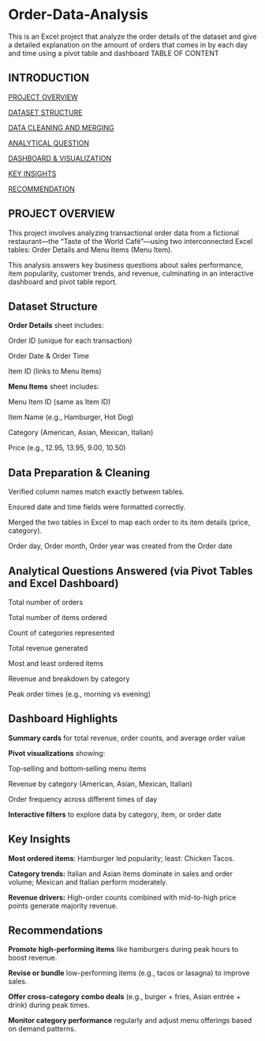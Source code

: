 # Order-Data-Analysis
This is an Excel project that analyze the order details of the dataset and give a detailed explanation on the amount of orders that comes in by each day and time using a pivot table and dashboard
TABLE OF CONTENT 

## INTRODUCTION 

[PROJECT OVERVIEW](https://github.com/OlajesuOgunyemi/Order-Data-Analysis#project-overview) 

[DATASET STRUCTURE](https://github.com/OlajesuOgunyemi/Order-Data-Analysis#dataset-structure)

[DATA CLEANING AND MERGING](https://github.com/OlajesuOgunyemi/Order-Data-Analysis#data-preparation--cleaning)

[ANALYTICAL QUESTION](https://github.com/OlajesuOgunyemi/Order-Data-Analysis#analytical-questions-answered-via-pivot-tables-and-excel-dashboard)

[DASHBOARD & VISUALIZATION](https://github.com/OlajesuOgunyemi/Order-Data-Analysis#dashboard-highlights) 

[KEY INSIGHTS](https://github.com/OlajesuOgunyemi/Order-Data-Analysis#key-insights)

[RECOMMENDATION](https://github.com/OlajesuOgunyemi/Order-Data-Analysis#recommendations)

## PROJECT OVERVIEW 

This project involves analyzing transactional order data from a fictional restaurant—the “Taste of the World Café”—using two interconnected Excel tables: Order Details and Menu Items (Menu Item). 

This analysis answers key business questions about sales performance, item popularity, customer trends, and revenue, culminating in an interactive dashboard and pivot table report. 

 ## Dataset Structure 

**Order Details** sheet includes: 

Order ID (unique for each transaction) 

Order Date & Order Time 

Item ID (links to Menu Items) 

**Menu Items** sheet includes: 

Menu Item ID (same as Item ID) 

Item Name (e.g., Hamburger, Hot Dog) 

Category (American, Asian, Mexican, Italian) 

Price (e.g., 12.95, 13.95, 9.00, 10.50) 

## Data Preparation & Cleaning 

Verified column names match exactly between tables. 

Ensured date and time fields were formatted correctly. 

Merged the two tables in Excel to map each order to its item details (price, category).

Order day, Order month, Order year was created from the Order date 

## Analytical Questions Answered (via Pivot Tables and Excel Dashboard) 

Total number of orders 

Total number of items ordered 

Count of categories represented 

Total revenue generated 

Most and least ordered items 

Revenue and breakdown by category 

Peak order times (e.g., morning vs evening) 

## Dashboard Highlights 

**Summary cards** for total revenue, order counts, and average order value 

**Pivot visualizations** showing: 

Top‑selling and bottom‑selling menu items 

Revenue by category (American, Asian, Mexican, Italian) 

Order frequency across different times of day 

**Interactive filters** to explore data by category, item, or order date 

## Key Insights 

**Most ordered items**: Hamburger led popularity; least: Chicken Tacos. 

**Category trends:** Italian and Asian items dominate in sales and order volume; Mexican and Italian perform moderately. 

**Revenue drivers:** High-order counts combined with mid-to-high price points generate majority revenue. 

## Recommendations 

**Promote high-performing items** like hamburgers during peak hours to boost revenue. 

**Revise or bundle** low-performing items (e.g., tacos or lasagna) to improve sales. 

**Offer cross-category combo deals** (e.g., burger + fries, Asian entrée + drink) during peak times. 

**Monitor category performance** regularly and adjust menu offerings based on demand patterns. 
